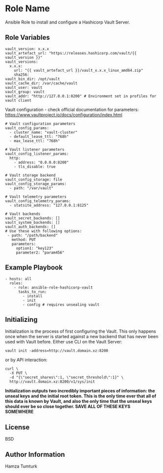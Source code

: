 Role Name
=========

Ansible Role to install and configure a Hashicorp Vault Server.

Role Variables
--------------

    vault_version: x.x.x
    vault_artefact_url: "https://releases.hashicorp.com/vault/{{ vault_version }}"
    vault_versions:
      x.x.x:
        url: "{{ vault_artefact_url }}/vault_x.x.x_linux_amd64.zip"
        sha256: 
    vault_bin_dir: /opt/vault
    vault_cache_dir: /var/cache/vault
    vault_user: vault
    vault_group: vault
    vault_addr: "http://127.0.0.1:8200" # Environment set in profiles for vault client

    
Vault configuration - check official documentation for parameters:
https://www.vaultproject.io/docs/configuration/index.html
    
    # Vault configuration parameters
    vault_config_params:
      - cluster_name: "vault-cluster"
      - default_lease_ttl: "768h"
      - max_lease_ttl: "768h"
    
    # Vault listener parameters
    vault_config_listener_params:
      http:
        - address: "0.0.0.0:8200"
        - tls_disable: true
    
    # Vault storage backend
    vault_config_storage: file
    vault_config_storage_params:
      - path: "/var/vault"
    
    # Vault telemetry parameters
    vault_config_telemetry_params:
      - statsite_address: "127.0.0.1:8125"

    # Vault backends
    vault_secret_backends: []
    vault_system_backends: []
    vault_auth_backends: []
    # Use these with following options:
     - path: "/path/backend"
       method: PUT
       parameters:
         option1: "key123"
         parameter2: "param456"

Example Playbook
----------------
    - hosts: all
      roles:
        - role: ansible-role-hashicorp-vault
          tasks_to_run:
            - install
            - init
            - config # requires unsealing vault

Initializing
------------
Initialization is the process of first configuring the Vault. This only happens once when the server is started against a new backend that has never been used with Vault before.
Either use CLI on the Vault Server:

    vault init -address=http://vault.domain.xz:8200

or by API interaction:

    curl \
      -X PUT \
      -d "{\"secret_shares\":1, \"secret_threshold\":1}" \
      http://vault.domain.xz:8200/v1/sys/init

**Initialization outputs two incredibly important pieces of information: the unseal keys and the initial root token. This is the only time ever that all of this data is known by Vault, and also the only time that the unseal keys should ever be so close together.
SAVE ALL OF THESE KEYS SOMEWHERE**

License
-------

BSD

Author Information
------------------
Hamza Tumturk
